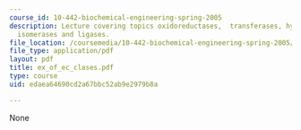 ```yaml
---
course_id: 10-442-biochemical-engineering-spring-2005
description: Lecture covering topics oxidoreductases,  transferases, hydrolases, nitrilase,  Lyases,
  isomerases and ligases.
file_location: /coursemedia/10-442-biochemical-engineering-spring-2005/edaea64690cd2a67bbc52ab9e2979b8a_ex_of_ec_clases.pdf
file_type: application/pdf
layout: pdf
title: ex_of_ec_clases.pdf
type: course
uid: edaea64690cd2a67bbc52ab9e2979b8a

---
```

None